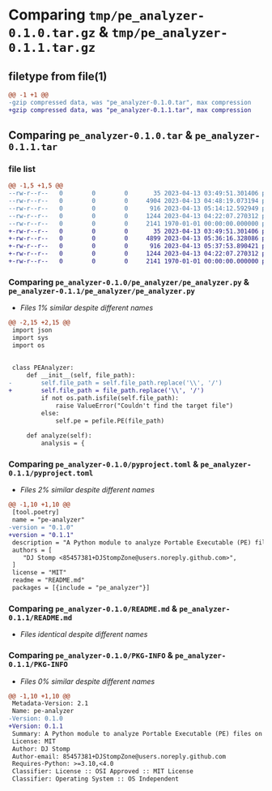 # Comparing `tmp/pe_analyzer-0.1.0.tar.gz` & `tmp/pe_analyzer-0.1.1.tar.gz`

## filetype from file(1)

```diff
@@ -1 +1 @@
-gzip compressed data, was "pe_analyzer-0.1.0.tar", max compression
+gzip compressed data, was "pe_analyzer-0.1.1.tar", max compression
```

## Comparing `pe_analyzer-0.1.0.tar` & `pe_analyzer-0.1.1.tar`

### file list

```diff
@@ -1,5 +1,5 @@
--rw-r--r--   0        0        0       35 2023-04-13 03:49:51.301406 pe_analyzer-0.1.0/pe_analyzer/__init__.py
--rw-r--r--   0        0        0     4904 2023-04-13 04:48:19.073194 pe_analyzer-0.1.0/pe_analyzer/pe_analyzer.py
--rw-r--r--   0        0        0      916 2023-04-13 05:14:12.592949 pe_analyzer-0.1.0/pyproject.toml
--rw-r--r--   0        0        0     1244 2023-04-13 04:22:07.270312 pe_analyzer-0.1.0/README.md
--rw-r--r--   0        0        0     2141 1970-01-01 00:00:00.000000 pe_analyzer-0.1.0/PKG-INFO
+-rw-r--r--   0        0        0       35 2023-04-13 03:49:51.301406 pe_analyzer-0.1.1/pe_analyzer/__init__.py
+-rw-r--r--   0        0        0     4899 2023-04-13 05:36:16.328086 pe_analyzer-0.1.1/pe_analyzer/pe_analyzer.py
+-rw-r--r--   0        0        0      916 2023-04-13 05:37:53.890421 pe_analyzer-0.1.1/pyproject.toml
+-rw-r--r--   0        0        0     1244 2023-04-13 04:22:07.270312 pe_analyzer-0.1.1/README.md
+-rw-r--r--   0        0        0     2141 1970-01-01 00:00:00.000000 pe_analyzer-0.1.1/PKG-INFO
```

### Comparing `pe_analyzer-0.1.0/pe_analyzer/pe_analyzer.py` & `pe_analyzer-0.1.1/pe_analyzer/pe_analyzer.py`

 * *Files 1% similar despite different names*

```diff
@@ -2,15 +2,15 @@
 import json
 import sys
 import os
 
 
 class PEAnalyzer:
     def __init__(self, file_path):
-        self.file_path = self.file_path.replace('\\', '/')
+        self.file_path = file_path.replace('\\', '/')
         if not os.path.isfile(self.file_path):
             raise ValueError("Couldn't find the target file")
         else:
             self.pe = pefile.PE(file_path)
 
     def analyze(self):
         analysis = {
```

### Comparing `pe_analyzer-0.1.0/pyproject.toml` & `pe_analyzer-0.1.1/pyproject.toml`

 * *Files 2% similar despite different names*

```diff
@@ -1,10 +1,10 @@
 [tool.poetry]
 name = "pe-analyzer"
-version = "0.1.0"
+version = "0.1.1"
 description = "A Python module to analyze Portable Executable (PE) files on Windows systems. It parses and extracts various details about the file header, optional header, sections, imports, and exports. The module provides an easy-to-use class, PEAnalyzer, which returns analysis data in JSON format and supports pretty-printing of the information when used with the print() function."
 authors = [
 	"DJ Stomp <85457381+DJStompZone@users.noreply.github.com>",
 ]
 license = "MIT"
 readme = "README.md"
 packages = [{include = "pe_analyzer"}]
```

### Comparing `pe_analyzer-0.1.0/README.md` & `pe_analyzer-0.1.1/README.md`

 * *Files identical despite different names*

### Comparing `pe_analyzer-0.1.0/PKG-INFO` & `pe_analyzer-0.1.1/PKG-INFO`

 * *Files 0% similar despite different names*

```diff
@@ -1,10 +1,10 @@
 Metadata-Version: 2.1
 Name: pe-analyzer
-Version: 0.1.0
+Version: 0.1.1
 Summary: A Python module to analyze Portable Executable (PE) files on Windows systems. It parses and extracts various details about the file header, optional header, sections, imports, and exports. The module provides an easy-to-use class, PEAnalyzer, which returns analysis data in JSON format and supports pretty-printing of the information when used with the print() function.
 License: MIT
 Author: DJ Stomp
 Author-email: 85457381+DJStompZone@users.noreply.github.com
 Requires-Python: >=3.10,<4.0
 Classifier: License :: OSI Approved :: MIT License
 Classifier: Operating System :: OS Independent
```

